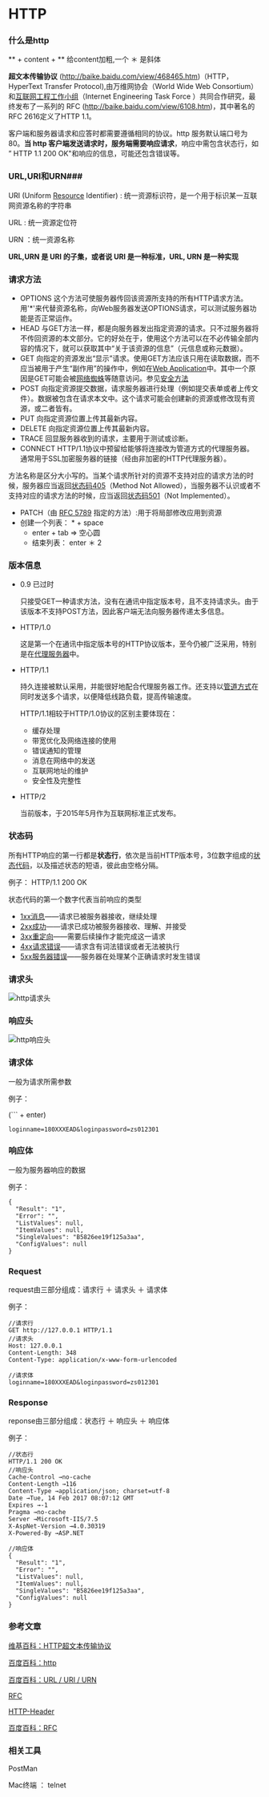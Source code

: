 # HTTP

### 什么是http

** + content + **   给content加粗,一个 ＊ 是斜体

**超文本传输协议** (http://baike.baidu.com/view/468465.htm)（HTTP，HyperText Transfer Protocol),由万维网协会（World Wide Web Consortium）和[互联网工程工作小组](http://baike.baidu.com/view/1941215.htm)（Internet Engineering Task Force ）共同合作研究，最终发布了一系列的 RFC (http://baike.baidu.com/view/6108.htm)，其中著名的RFC 2616定义了HTTP 1.1。

客户端和服务器请求和应答时都需要遵循相同的协议。http 服务默认端口号为80。**当 http 客户端发送请求时，服务端需要响应请求**，响应中需包含状态行，如 ” HTTP 1.1 200 OK"和响应的信息，可能还包含错误等。

### URL,URI和URN###

URI (Uniform [Resource](http://baike.baidu.com/view/4878421.htm) Identifier) : 统一资源标识符，是一个用于标识某一互联网资源名称的字符串

URL : 统一资源定位符

URN ：统一资源名称

**URL,URN 是 URI 的子集，或者说 URI 是一种标准，URL, URN 是一种实现**

### 请求方法

* OPTIONS  这个方法可使服务器传回该资源所支持的所有HTTP请求方法。用'*'来代替资源名称，向Web服务器发送OPTIONS请求，可以测试服务器功能是否正常运作。
* HEAD  与GET方法一样，都是向服务器发出指定资源的请求。只不过服务器将不传回资源的本文部分。它的好处在于，使用这个方法可以在不必传输全部内容的情况下，就可以获取其中“关于该资源的信息”（元信息或称元数据）。
* GET  向指定的资源发出“显示”请求。使用GET方法应该只用在读取数据，而不应当被用于产生“副作用”的操作中，例如在[Web Application](https://zh.wikipedia.org/wiki/%E7%B6%B2%E9%A0%81%E6%87%89%E7%94%A8%E7%A8%8B%E5%BC%8F)中。其中一个原因是GET可能会被[网络蜘蛛](https://zh.wikipedia.org/wiki/%E7%BD%91%E7%BB%9C%E8%9C%98%E8%9B%9B)等随意访问。参见[安全方法](https://zh.wikipedia.org/wiki/%E8%B6%85%E6%96%87%E6%9C%AC%E4%BC%A0%E8%BE%93%E5%8D%8F%E8%AE%AE#.E5.AE.89.E5.85.A8.E6.96.B9.E6.B3.95)
* POST  向指定资源提交数据，请求服务器进行处理（例如提交表单或者上传文件）。数据被包含在请求本文中。这个请求可能会创建新的资源或修改现有资源，或二者皆有。
* PUT  向指定资源位置上传其最新内容。
* DELETE  向指定资源位置上传其最新内容。
* TRACE  回显服务器收到的请求，主要用于测试或诊断。
* CONNECT  HTTP/1.1协议中预留给能够将连接改为管道方式的代理服务器。通常用于SSL加密服务器的链接（经由非加密的HTTP代理服务器）。

方法名称是区分大小写的。当某个请求所针对的资源不支持对应的请求方法的时候，服务器应当返回[状态码405](https://zh.wikipedia.org/wiki/HTTP%E7%8A%B6%E6%80%81%E7%A0%81#405)（Method Not Allowed），当服务器不认识或者不支持对应的请求方法的时候，应当返回[状态码501](https://zh.wikipedia.org/wiki/HTTP%E7%8A%B6%E6%80%81%E7%A0%81#501)（Not Implemented）。

* PATCH（由 [RFC 5789](https://tools.ietf.org/html/rfc5789) 指定的方法）:用于将局部修改应用到资源
* 创建一个列表： * + space
  *  enter + tab  => 空心圆
  *  结束列表： enter ＊ 2



### 版本信息

* 0.9  已过时

  只接受GET一种请求方法，没有在通讯中指定版本号，且不支持请求头。由于该版本不支持POST方法，因此客户端无法向服务器传递太多信息。

* HTTP/1.0  

  这是第一个在通讯中指定版本号的HTTP协议版本，至今仍被广泛采用，特别是在[代理服务器](https://zh.wikipedia.org/wiki/%E4%BB%A3%E7%90%86%E6%9C%8D%E5%8A%A1%E5%99%A8)中。

* HTTP/1.1  

  持久连接被默认采用，并能很好地配合代理服务器工作。还支持以[管道方式](https://zh.wikipedia.org/wiki/HTTP%E7%AE%A1%E7%BA%BF%E5%8C%96)在同时发送多个请求，以便降低线路负载，提高传输速度。

  HTTP/1.1相较于HTTP/1.0协议的区别主要体现在：

  - 缓存处理
  - 带宽优化及网络连接的使用
  - 错误通知的管理
  - 消息在网络中的发送
  - 互联网地址的维护
  - 安全性及完整性

* HTTP/2  

  当前版本，于2015年5月作为互联网标准正式发布。



### 状态码

所有HTTP响应的第一行都是**状态行**，依次是当前HTTP版本号，3位数字组成的[状态代码](https://zh.wikipedia.org/wiki/HTTP%E7%8A%B6%E6%80%81%E7%A0%81)，以及描述状态的短语，彼此由空格分隔。

例子： HTTP/1.1 200 OK

状态代码的第一个数字代表当前响应的类型

* [1xx消息](https://zh.wikipedia.org/wiki/HTTP%E7%8A%B6%E6%80%81%E7%A0%81#1xx.E6.B6.88.E6.81.AF)——请求已被服务器接收，继续处理
* [2xx成功](https://zh.wikipedia.org/wiki/HTTP%E7%8A%B6%E6%80%81%E7%A0%81#2xx.E6.88.90.E5.8A.9F)——请求已成功被服务器接收、理解、并接受
* [3xx重定向](https://zh.wikipedia.org/wiki/HTTP%E7%8A%B6%E6%80%81%E7%A0%81#3xx.E9.87.8D.E5.AE.9A.E5.90.91)——需要后续操作才能完成这一请求
* [4xx请求错误](https://zh.wikipedia.org/wiki/HTTP%E7%8A%B6%E6%80%81%E7%A0%81#4xx.E8.AF.B7.E6.B1.82.E9.94.99.E8.AF.AF)——请求含有词法错误或者无法被执行
* [5xx服务器错误](https://zh.wikipedia.org/wiki/HTTP%E7%8A%B6%E6%80%81%E7%A0%81#5xx.E6.9C.8D.E5.8A.A1.E5.99.A8.E9.94.99.E8.AF.AF)——服务器在处理某个正确请求时发生错误



### 请求头

![http请求头](./images/http请求头.jpg)



### 响应头

![http响应头](./images/http响应头.jpg)





### 请求体

一般为请求所需参数

例子：

(``` + enter)

```
loginname=180XXXEAD&loginpassword=zs012301
```

### 响应体

一般为服务器响应的数据

例子：

```
{
  "Result": "1",
  "Error": "",
  "ListValues": null,
  "ItemValues": null,
  "SingleValues": "B5826ee19f125a3aa",
  "ConfigValues": null
}
```



### Request

request由三部分组成：请求行 ＋ 请求头 ＋ 请求体

例子：

```
//请求行
GET http://127.0.0.1 HTTP/1.1
//请求头
Host: 127.0.0.1
Content-Length: 348
Content-Type: application/x-www-form-urlencoded

//请求体
loginname=180XXXEAD&loginpassword=zs012301
```



### Response

reponse由三部分组成：状态行 ＋ 响应头 ＋ 响应体

例子：

```
//状态行
HTTP/1.1 200 OK
//响应头
Cache-Control →no-cache
Content-Length →116
Content-Type →application/json; charset=utf-8
Date →Tue, 14 Feb 2017 08:07:12 GMT
Expires →-1
Pragma →no-cache
Server →Microsoft-IIS/7.5
X-AspNet-Version →4.0.30319
X-Powered-By →ASP.NET

//响应体
{
  "Result": "1",
  "Error": "",
  "ListValues": null,
  "ItemValues": null,
  "SingleValues": "B5826ee19f125a3aa",
  "ConfigValues": null
}
```



### 参考文章

[维基百科：HTTP超文本传输协议](https://zh.wikipedia.org/wiki/%E8%B6%85%E6%96%87%E6%9C%AC%E4%BC%A0%E8%BE%93%E5%8D%8F%E8%AE%AE)

[百度百科：http](http://baike.baidu.com/link?url=iPuVprgPYyGtf303eXCfxoS3ocD7423gef1HjN1rUyJ0IGoiC8-2B2SyuD7687mc9LpOJz1kr6KypRsraF8kiK)

[百度百科：URL / URI / URN](http://baike.baidu.com/item/url)

[RFC](https://tools.ietf.org/html/rfc7230)

[HTTP-Header](http://tools.jb51.net/table/http_header)

[百度百科：RFC](http://baike.baidu.com/link?url=gzDg3diCF8-EVsqAakBUA1Lx0Z2swF8Xl-Jh6c2av29ZS7JezGe-lxoybZf8LHXT_LZLtm64c13LzLuKYfEaaK)



### 相关工具

PostMan

Mac终端 ： telnet